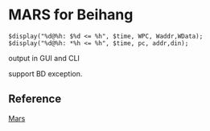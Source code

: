 # MARS for Beihang

```
$display("%d@%h: $%d <= %h", $time, WPC, Waddr,WData);
$display("%d@%h: *%h <= %h", $time, pc, addr,din);
```

output in GUI and CLI

support BD exception.

## Reference

[Mars](http://courses.missouristate.edu/kenvollmar/mars/)

